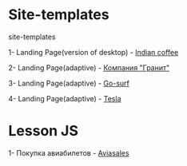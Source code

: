 # Site-templates
site-templates

1- Landing Page(version of desktop) - [Indian coffee](https://dmitry5895.github.io/Site-templates/branch_site/src/)

2- Landing Page(adaptive) - [Компания "Гранит"](https://dmitry5895.github.io/Site-templates/Granit_site/)

3- Landing Page(adaptive) - [Go-surf](https://dmitry5895.github.io/Site-templates/Go-surf/app/)

4- Landing Page(adaptive) - [Tesla](https://dmitry5895.github.io/Site-templates/Tesla/start/)

# Lesson JS

1- Покупка авиабилетов - [Aviasales](https://dmitry5895.github.io/Site-templates/Aviasales/)

